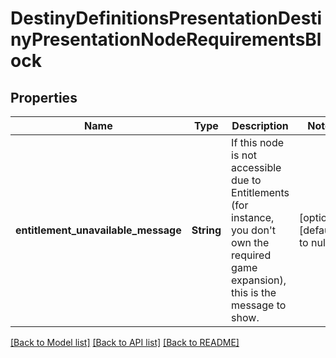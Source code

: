 # DestinyDefinitionsPresentationDestinyPresentationNodeRequirementsBlock

## Properties
Name | Type | Description | Notes
------------ | ------------- | ------------- | -------------
**entitlement_unavailable_message** | **String** | If this node is not accessible due to Entitlements (for instance, you don&#39;t own the required game expansion), this is the message to show. | [optional] [default to null]

[[Back to Model list]](../README.md#documentation-for-models) [[Back to API list]](../README.md#documentation-for-api-endpoints) [[Back to README]](../README.md)


